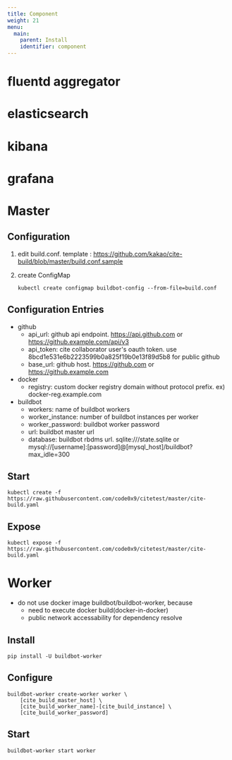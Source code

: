 ```yaml
---
title: Component
weight: 21
menu:
  main:
    parent: Install
    identifier: component
---
```

# fluentd aggregator

# elasticsearch

# kibana

# grafana

# Master

## Configuration

1. edit build.conf. template : https://github.com/kakao/cite-build/blob/master/build.conf.sample
1. create ConfigMap

    ```
    kubectl create configmap buildbot-config --from-file=build.conf
    ```

## Configuration Entries
* github
  * api_url: github api endpoint. https://api.github.com or https://github.example.com/api/v3
  * api_token: cite collaborator user's oauth token. use 8bcd1e531e6b2223599b0a825f19b0e13f89d5b8 for public github
  * base_url: github host. https://github.com or https://github.example.com
* docker
  * registry: custom docker registry domain without protocol prefix. ex) docker-reg.example.com
* buildbot
  * workers: name of buildbot workers
  * worker_instance: number of buildbot instances per worker
  * worker_password: buildbot worker password
  * url: buildbot master url
  * database: buildbot rbdms url. sqlite:///state.sqlite or mysql://[username]:[password]@[mysql_host]/buildbot?max_idle=300

## Start
```
kubectl create -f https://raw.githubusercontent.com/code0x9/citetest/master/cite-build.yaml
```

## Expose
```
kubectl expose -f https://raw.githubusercontent.com/code0x9/citetest/master/cite-build.yaml
```

# Worker
* do not use docker image buildbot/buildbot-worker, because
  * need to execute docker build(docker-in-docker)
  * public network accessability for dependency resolve

## Install

```
pip install -U buildbot-worker
```

## Configure

```
buildbot-worker create-worker worker \
    [cite_build_master_host] \
    [cite_build_worker_name]-[cite_build_instance] \
    [cite_build_worker_password]
```

## Start

```
buildbot-worker start worker
```
